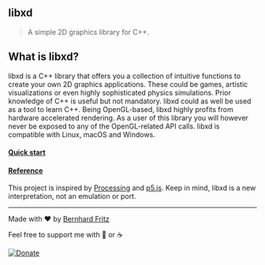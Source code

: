 ## libxd

> A simple 2D graphics library for C++.

## What is libxd?
libxd is a C++ library that offers you a collection of intuitive functions to create your own 2D graphics applications. These could be games, artistic visualizations or even highly sophisticated physics simulations. Prior knowledge of C++ is useful but not mandatory. libxd could as well be used as a tool to learn C++. Being OpenGL-based, libxd highly profits from hardware accelerated rendering. As a user of this library you will however never be exposed to any of the OpenGL-related API calls. libxd is compatible with Linux, macOS and Windows.

#### [Quick start](quickstart.md)
#### [Reference](outline.md)

This project is inspired by [Processing](https://processing.org/) and [p5.js](https://p5js.org/). Keep in mind, libxd is a new interpretation, not an emulation or port.

---

Made with :heart: by [Bernhard Fritz](https://github.com/bernhardfritz)

Feel free to support me with :beer: or :coffee:

[![Donate](https://img.shields.io/badge/Donate-PayPal-green.svg)](https://www.paypal.me/bernhardefritz)
